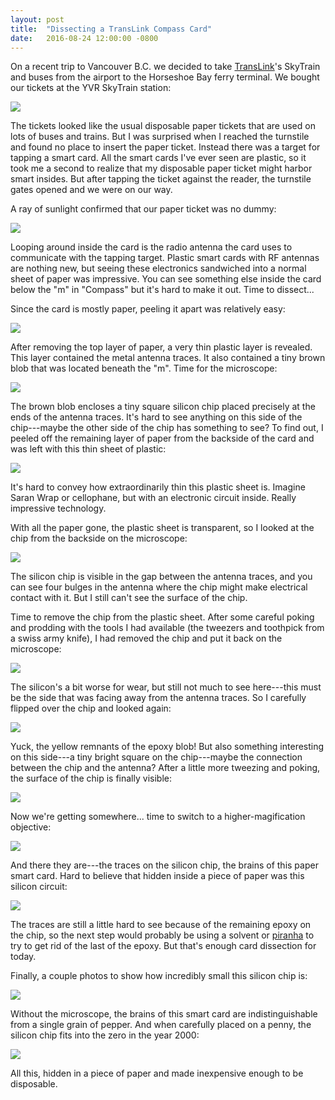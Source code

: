 ```yaml
---
layout: post
title:  "Dissecting a TransLink Compass Card"
date:   2016-08-24 12:00:00 -0800
---
```


On a recent trip to Vancouver B.C. we decided to take [TransLink](http://www.translink.ca)'s SkyTrain and buses from the airport to the Horseshoe Bay ferry terminal.  We bought our tickets at the YVR SkyTrain station:

<img src="/assets/compass-card-outside.jpg">

The tickets looked like the usual disposable paper tickets that are used on lots of buses and trains.  But I was surprised when I reached the turnstile and found no place to insert the paper ticket.  Instead there was a target for tapping a smart card.  All the smart cards I've ever seen are plastic, so it took me a second to realize that my disposable paper ticket might harbor smart insides.  But after tapping the ticket against the reader, the turnstile gates opened and we were on our way.

A ray of sunlight confirmed that our paper ticket was no dummy:

<img src="/assets/compass-card-backlit.jpg">

Looping around inside the card is the radio antenna the card uses to communicate with the tapping target.  Plastic smart cards with RF antennas are nothing new, but seeing these electronics sandwiched into a normal sheet of paper was impressive.  You can see something else inside the card below the "m" in "Compass" but it's hard to make it out.  Time to dissect...

Since the card is mostly paper, peeling it apart was relatively easy:

<img src="/assets/compass-card-delaminated-1.jpg">

After removing the top layer of paper, a very thin plastic layer is revealed.  This layer contained the metal antenna traces.  It also contained a tiny brown blob that was located beneath the "m".  Time for the microscope:

<img src="/assets/compass-card-chip-1.jpg">

The brown blob encloses a tiny square silicon chip placed precisely at the ends of the antenna traces.  It's hard to see anything on this side of the chip---maybe the other side of the chip has something to see?  To find out, I peeled off the remaining layer of paper from the backside of the card and was left with this thin sheet of plastic:

<img src="/assets/compass-card-delaminated-2.jpg">

It's hard to convey how extraordinarily thin this plastic sheet is.  Imagine Saran Wrap or cellophane, but with an electronic circuit inside.  Really impressive technology.

With all the paper gone, the plastic sheet is transparent, so I looked at the chip from the backside on the microscope:

<img src="/assets/compass-card-backside.jpg">

The silicon chip is visible in the gap between the antenna traces, and you can see four bulges in the antenna where the chip might make electrical contact with it.  But I still can't see the surface of the chip.

Time to remove the chip from the plastic sheet.  After some careful poking and prodding with the tools I had available (the tweezers and toothpick from a swiss army knife), I had removed the chip and put it back on the microscope:

<img src="/assets/compass-card-chip-2.jpg">

The silicon's a bit worse for wear, but still not much to see here---this must be the side that was facing away from the antenna traces.  So I carefully flipped over the chip and looked again:

<img src="/assets/compass-card-chip-3.jpg">

Yuck, the yellow remnants of the epoxy blob!  But also something interesting on this side---a tiny bright square on the chip---maybe the connection between the chip and the antenna?  After a little more tweezing and poking, the surface of the chip is finally visible:

<img src="/assets/compass-card-chip-4.jpg">

Now we're getting somewhere...  time to switch to a higher-magification objective:

<img src="/assets/compass-card-chip-5.jpg">

And there they are---the traces on the silicon chip, the brains of this paper smart card.  Hard to believe that hidden inside a piece of paper was this silicon circuit:

<img src="/assets/compass-card-chip-6.jpg">

The traces are still a little hard to see because of the remaining epoxy on the chip, so the next step would probably be using a solvent or [piranha](https://en.wikipedia.org/wiki/Piranha_solution) to try to get rid of the last of the epoxy.  But that's enough card dissection for today.

Finally, a couple photos to show how incredibly small this silicon chip is:

<img src="/assets/compass-card-finger.jpg">

Without the microscope, the brains of this smart card are indistinguishable from a single grain of pepper.  And when carefully placed on a penny, the silicon chip fits into the zero in the year 2000:

<img src="/assets/compass-card-penny.jpg">

All this, hidden in a piece of paper and made inexpensive enough to be disposable.
